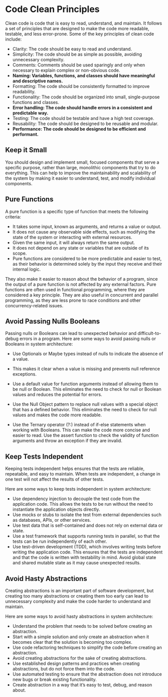 # Code Clean Principles

Clean code is code that is easy to read, understand, and maintain. It follows a set of principles that are designed to make the code more readable, testable, and less error-prone. Some of the key principles of clean code include:

- Clarity: The code should be easy to read and understand.
- Simplicity: The code should be as simple as possible, avoiding unnecessary complexity.
- Comments: Comments should be used sparingly and only when necessary to explain complex or non-obvious code.
- **Naming: Variables, functions, and classes should have meaningful and descriptive names.**
- Formatting: The code should be consistently formatted to improve readability.
- Functionality: The code should be organized into small, single-purpose functions and classes.
- **Error handling: The code should handle errors in a consistent and predictable way.**
- Testing: The code should be testable and have a high test coverage.
- Reusability: The code should be designed to be reusable and modular.
- **Performance: The code should be designed to be efficient and performant.**

## Keep it Small

You should design and implement small, focused components that serve a specific purpose, rather than large, monolithic components that try to do everything. This can help to improve the maintainability and scalability of the system by making it easier to understand, test, and modify individual components.


## Pure Functions

A pure function is a specific type of function that meets the following criteria:

- It takes some input, known as arguments, and returns a value or output.
- It does not cause any observable side effects, such as modifying the state of the system or interacting with external resources.
- Given the same input, it will always return the same output.
- It does not depend on any state or variables that are outside of its scope.
- Pure functions are considered to be more predictable and easier to test, as their behavior is determined solely by the input they receive and their internal logic.

They also make it easier to reason about the behavior of a program, since the output of a pure function is not affected by any external factors. Pure functions are often used in functional programming, where they are considered a key principle. They are also useful in concurrent and parallel programming, as they are less prone to race conditions and other concurrency-related issues.

## Avoid Passing Nulls Booleans

Passing nulls or Booleans can lead to unexpected behavior and difficult-to-debug errors in a program. Here are some ways to avoid passing nulls or Booleans in system architecture:

- Use Optionals or Maybe types instead of nulls to indicate the absence of a value. 

- This makes it clear when a value is missing and prevents null reference exceptions.

- Use a default value for function arguments instead of allowing them to be null or 
Boolean. This eliminates the need to check for null or Boolean values and reduces the potential for errors.

- Use the Null Object pattern to replace null values with a special object that has a defined behavior. This eliminates the need to check for null values and makes the code more readable.
- Use the Ternary operator (?:) instead of if-else statements when working with Booleans. This can make the code more concise and easier to read.
Use the assert function to check the validity of function arguments and throw an exception if they are invalid.

## Keep Tests Independent

Keeping tests independent helps ensures that the tests are reliable, repeatable, and easy to maintain. When tests are independent, a change in one test will not affect the results of other tests.

Here are some ways to keep tests independent in system architecture:

- Use dependency injection to decouple the test code from the application code. This allows the tests to be run without the need to instantiate the application objects directly.
- Use mocks or stubs to isolate the test from external dependencies such as databases, APIs, or other services.
- Use test data that is self-contained and does not rely on external data or state.
- Use a test framework that supports running tests in parallel, so that the tests can be run independently of each other.
- Use test-driven development (TDD), which involves writing tests before writing the application code. This ensures that the tests are independent and that the code is written with testability in mind.
Avoid global state and shared mutable state as it may cause unexpected results.

## Avoid Hasty Abstractions

Creating abstractions is an important part of software development, but creating too many abstractions or creating them too early can lead to unnecessary complexity and make the code harder to understand and maintain.

Here are some ways to avoid hasty abstractions in system architecture:

- Understand the problem that needs to be solved before creating an abstraction.
- Start with a simple solution and only create an abstraction when it becomes clear that the solution is becoming too complex.
- Use code refactoring techniques to simplify the code before creating an abstraction.
- Avoid creating abstractions for the sake of creating abstractions.
- Use established design patterns and practices when creating abstractions, but do not force them into the code.
- Use automated testing to ensure that the abstraction does not introduce new bugs or break existing functionality.
- Create abstraction in a way that it’s easy to test, debug, and reason about.


